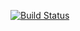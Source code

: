 [![Build Status](https://app.travis-ci.com/cktshukudu/pizzaexpressjs.svg?branch=main)](https://app.travis-ci.com/cktshukudu/pizzaexpressjs)

